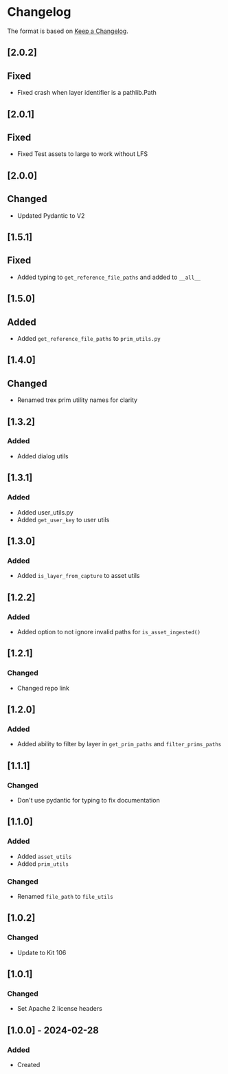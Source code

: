 # Changelog
The format is based on [Keep a Changelog](https://keepachangelog.com/en/1.0.0/).

## [2.0.2]
## Fixed
- Fixed crash when layer identifier is a pathlib.Path

## [2.0.1]
## Fixed
- Fixed Test assets to large to work without LFS

## [2.0.0]
## Changed
- Updated Pydantic to V2

## [1.5.1]
## Fixed
- Added typing to `get_reference_file_paths` and added to `__all__`

## [1.5.0]
## Added
- Added `get_reference_file_paths` to `prim_utils.py`

## [1.4.0]
## Changed
- Renamed trex prim utility names for clarity

## [1.3.2]
### Added
- Added dialog utils

## [1.3.1]
### Added
- Added user_utils.py
- Added `get_user_key` to user utils

## [1.3.0]
### Added
- Added `is_layer_from_capture` to asset utils

## [1.2.2]
### Added
- Added option to not ignore invalid paths for `is_asset_ingested()`

## [1.2.1]
### Changed
- Changed repo link

## [1.2.0]
### Added
- Added ability to filter by layer in `get_prim_paths` and `filter_prims_paths`

## [1.1.1]
### Changed
- Don't use pydantic for typing to fix documentation

## [1.1.0]
### Added
- Added `asset_utils`
- Added `prim_utils`

### Changed
- Renamed `file_path` to `file_utils`

## [1.0.2]
### Changed
- Update to Kit 106

## [1.0.1]
### Changed
- Set Apache 2 license headers

## [1.0.0] - 2024-02-28
### Added
- Created
